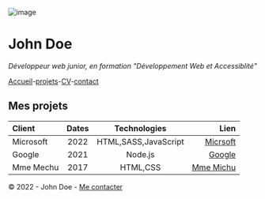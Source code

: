 ![image](https://bureau-store.fr/modules/ph_simpleblog/featured/30.jpg) 

# John Doe 

*Développeur web junior, en formation "Développement Web et Accessiblité"*

[Accueil](README.md)-[projets](projets.md)-[CV]()-[contact]() 

## Mes projets 

|Client|Dates|Technologies|Lien|   
|:--- |  :----: | :----: | ---: | 
|Microsoft | 2022 | HTML,SASS,JavaScript | [Micrsoft]()| 
|Google | 2021 | Node.js  | [Google]() | 
|Mme Mechu | 2017 | HTML,CSS | [Mme Michu]() | 

© 2022 - John Doe - [Me contacter]() 